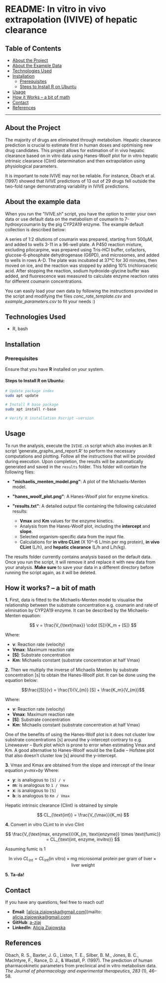 # README: In vitro in vivo extrapolation (IVIVE) of hepatic clearance
## Table of Contents
- [About the Project](#about-the-project)
- [About the Example Data](#about-the-example-data)
- [Technologies Used](#technologies-used)
- [Installation](#installation)
  - [Prerequisites](#prerequisites)
  - [Steps to Install R on Ubuntu](#steps-to-install-r-on-ubuntu)
- [Usage](#usage)
- [How it Works – a bit of math](#how-it-works--a-bit-of-math)
- [Contact](#contact)
- [References](#references)
---

## About the Project 

The majority of drugs are eliminated through metabolism. Hepatic clearance prediction is crucial to estimate first in human doses and optimising new drug candidates. This project allows for estimation of in vivo hepatic clearance based on in vitro data using Hanes-Woolf plot for in vitro hepatic intrinsic clearance (Clint) determination and then extrapolation using physiological parameters. 

It is important to note IVIVE may not be reliable. For instance, Obach et al. (1997) showed that IVIVE predictions of 13 out of 29 drugs fell outside the two-fold range demonstrating variability in IVIVE predictions.

## About the example data
When you run the “IVIVE.sh” script, you have the option to enter your own data or use default data on the metabolism of coumarin to 7-hydroxycoumarin by the pig CYP2A19 enzyme. The example default collection is described below:

A series of 1:2 dilutions of coumarin was prepared, starting from 500µM, and added to wells 3-11 in a 96-well plate. A P450 reaction mixture, excluding pilocarpine, was prepared using Tris-HCl buffer, cofactors, glucose-6-phosphate dehydrogenase (G6PD), and microsomes, and added to wells in rows A-D. The plate was incubated at 37°C for 30 minutes, then moved on ice, and the reaction was stopped by adding 10% trichloroacetic acid. After stopping the reaction, sodium hydroxide-glycine buffer was added, and fluorescence was measured to calculate enzyme reaction rates for different coumarin concentrations.

You can easily load your own data by following the instructions provided in the script and modifying the files *conc_rate_template.csv* and *example_parameters.csv*  to fit your needs :)

## Technologies Used
- R, bash

## Installation
### Prerequisites 
Ensure that you have **R** installed on your system. 
#### Steps to Install R on Ubuntu: 

```bash 
# Update package index 
sudo apt update 

# Install R base package 
sudo apt install r-base 

# Verify R installation Rscript –version
```
## Usage

To run the analysis, execute the `IVIVE.sh` script which also invokes an R script ‘generate_graphs_and_report.R’ to perform the necessary computations and plotting. Follow all the instructions that will be provided during execution. Upon completion, the results will be automatically generated and saved in the `results` folder. This folder will contain the following files:

- **"michaelis_menten_model.png"**: A plot of the Michaelis-Menten model.
- **"hanes_woolf_plot.png"**: A Hanes-Woolf plot for enzyme kinetics.
- **"results.txt"**: A detailed output file containing the following calculated results:
  
  - **Vmax** and **Km** values for the enzyme kinetics.
  - Analysis from the Hanes-Woolf plot, including the **intercept** and **slope**.
  - Selected organism-specific data from the input file.
  - Calculations for **in vitro CLint** (X 10^-6 L/min per mg protein), **in vivo CLint** (L/h), and **hepatic clearance** (L/h and L/h/kg).

The results folder currently contains analysis based on the default data. Once you run the script, it will remove it and replace it with new data from your analysis. **Make sure** to save your data in a different directory before running the script again, as it will be deleted.
## How it works? – a bit of math

**1.** First, data is fitted to the Michaelis-Menten model to visualise the relationship between the substrate concentration e.g. coumarin and rate of elimination by CYP2A19 enzyme. It can be described by the Michaelis-Menten equation: 

$$ v = \frac{V_{\text{max}} \cdot [S]}{K_m + [S]} $$

Where: 
- **v**: Reaction rate (velocity) 
- **Vmax**: Maximum reaction rate 
- **[S]**: Substrate concentration
 - **Km**: Michaelis constant (substrate concentration at half Vmax)

 
**2.** Then we multiply the inverse of Michaelis Menten by substrate concentration [s] to obtain the Hanes-Woolf plot. It can be done using the equation below:

$$\frac{[S]}{v} = \frac{1}{V_{m}} [S] + \frac{K_m}{V_{m}}$$

Where:
- **v**: Reaction rate (velocity) 
- **Vmax**: Maximum reaction rate 
- **[S]**: Substrate concentration
 - **Km**: Michaelis constant (substrate concentration at half Vmax)

One of the benefits of using the Hanes-Wolf plot is it does not cluster low substrate concentrations [s] around the y-intercept contrary to e.g. Lineweaver – Burk plot which is prone to error when estimating Vmax and Km. A good alternative to Hanes-Woolf would be the Eadie – Hofstee plot that also doesn’t cluster low [s] around the y-intercept.

**3.** Vmax and Kmax are obtained from the slope and intercept of the linear equation *y=mx+by*
Where:
- **y**: is analogous to `[S] / v`
- **m**: is analogous to `1 / Vmax`
- **x**: is analogous to `[S]`
- **b**: is analogous to `Km / Vmax`

Hepatic intrinsic clearance (Clint) is obtained by simple

$$ CL_{\text{int}} = \frac{V_{\max}}{K_m} $$

**4.** Convert in vitro CLint to in vivo Clint
   
$$ \frac{V_{\text{max, enzyme}}}{K_{m, \text{enzyme}} \times \text{fumic}} = CL_{\text{int, enzyme, invitro}} $$

Assuming fumic is 1

$$ \text{In vivo } CL_{\text{int}} = CL_{\text{int}}(\text{in vitro}) \times \text{mg microsomal protein per gram of liver} \times \text{liver weight} $$

**5.** **Ta-da!**

## Contact
If you have any questions, feel free to reach out! 
- **Email**: [alicja.ziajowska@gmail.com](mailto: alicja.ziajowska@gmail.com) 
- **GitHub**: [a-ziaj](https://github.com/a-ziaj) 
- **LinkedIn**: [Alicja Ziajowska]( https://www.linkedin.com/in/alicja-ziajowska-b8a977180/)

## References
Obach, R. S., Baxter, J. G., Liston, T. E., Silber, B. M., Jones, B. C., MacIntyre, F., Rance, D. J., & Wastall, P. (1997). The prediction of human pharmacokinetic parameters from preclinical and in vitro metabolism data. *The Journal of pharmacology and experimental therapeutics, 283* (1), 46–58.
